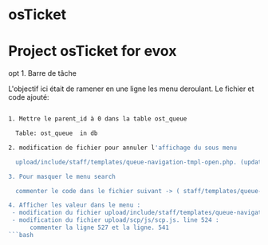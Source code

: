 # osTicket
# Project osTicket for evox

opt 1. Barre de tâche

  L'objectif ici était de ramener en une ligne les menu deroulant.
  Le fichier et code ajouté:
  ```bash

  1. Mettre le parent_id à 0 dans la table ost_queue

    Table: ost_queue  in db

  2. modification de fichier pour annuler l'affichage du sous menu

    upload/include/staff/templates/queue-navigation-tmpl-open.php. (update code)

  3. Pour masquer le menu search

    commenter le code dans le fichier suivant -> ( staff/templates/queue-savedsearches-nav.tmpl.php )

  4. Afficher les valeur dans le menu :
   - modification du fichier upload/include/staff/templates/queue-navigation-tmpl-open.php.
   - modification du fichier upload/scp/js/scp.js. line 524 :
        commenter la ligne 527 et la ligne. 541
```bash
